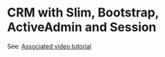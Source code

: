 # CRM with Slim, Bootstrap, ActiveAdmin and Session

See: [Associated video tutorial](https://youtu.be/A2-mGkxbHTg)
